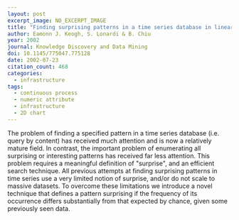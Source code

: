 ```yaml
---
layout: post
excerpt_image: NO_EXCERPT_IMAGE
title: "Finding surprising patterns in a time series database in linear time and space"
author: Eamonn J. Keogh, S. Lonardi & B. Chiu
year: 2002
journal: Knowledge Discovery and Data Mining
doi: 10.1145/775047.775128
date: 2002-07-23
citation_count: 468
categories:
  - infrastructure
tags:
  - continuous process
  - numeric attribute
  - infrastructure
  - 2D chart
---
```

The problem of finding a specified pattern in a time series database (i.e. query by content) has received much attention and is now a relatively mature field. In contrast, the important problem of enumerating all surprising or interesting patterns has received far less attention. This problem requires a meaningful definition of "surprise", and an efficient search technique. All previous attempts at finding surprising patterns in time series use a very limited notion of surprise, and/or do not scale to massive datasets. To overcome these limitations we introduce a novel technique that defines a pattern surprising if the frequency of its occurrence differs substantially from that expected by chance, given some previously seen data.
